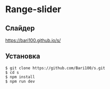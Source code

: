 # Range-slider

## Слайдер
https://bari100.github.io/s/
 
## Установка

    $ git clone https://github.com/Bari100/s.git
    $ cd s
    $ npm install
    $ npm run dev
